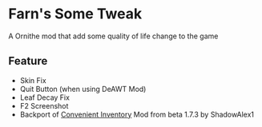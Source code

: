 # Farn's Some Tweak

A Ornithe mod that add some quality of life change to the game

## Feature

- Skin Fix
- Quit Button (when using DeAWT Mod)
- Leaf Decay Fix
- F2 Screenshot
- Backport of [Convenient Inventory](http://www.minecraftforum.net/topic/764515-11-convenient-inventory-22-official/) Mod from beta 1.7.3 by ShadowAlex1

